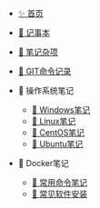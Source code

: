 - [:sparkles: 首页](/README.md)
- [:page_with_curl: 记事本](/notepad.md)
- [:page_with_curl: 笔记杂项](/sundry.md)
- [:page_with_curl: GIT命令记录](/git.md)

- :file_folder: 操作系统笔记
  - [:page_with_curl: Windows笔记](/os/windows.md)
  - [:page_with_curl: Linux笔记](/os/linux.md)
  - [:page_with_curl: CentOS笔记](/os/centos.md)
  - [:page_with_curl: Ubuntu笔记](/os/ubuntu.md)
- :file_folder: Docker笔记
  - [:page_with_curl: 常用命令笔记](/docker/command.md)
  - [:page_with_curl: 常见软件安装](/docker/software.md)